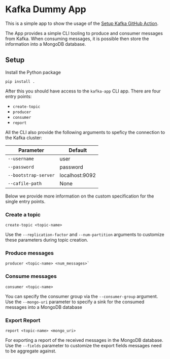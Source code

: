 # Kafka Dummy App 

This is a simple app to show the usage of the [Setup Kafka GitHub Action](https://github.com/deusebio/setup-kafka-action).

The App provides a simple CLI tooling to produce and consumer messages from Kafka. When consuming messages, it is possible then store the information into a MongoDB database.

## Setup 

Install the Python package

```commandline
pip install . 
```

After this you should have access to the `kafka-app` CLI app. There are four entry points:

* `create-topic`
* `producer`
* `consumer`
* `report`

All the CLI also provide the following arguments to speficy the connection to the Kafka cluster:

| Parameter             | Default          |
|-----------------------|------------------|
| `--username`          | user             |
| `--password`          | password         |
| `--bootstrap-server`  | localhost:9092   |
| `--cafile-path`       | None             |

Below we provide more information on the custom specification for the single entry points. 

### Create a topic

```
create-topic <topic-name>
``` 

Use the `--replication-factor` and `--num-partition` arguments to customize these parameters during topic creation.

### Produce messages

```
producer <topic-name> <num_messages>` 
```

### Consume  messages

```
consumer <topic-name>
```

You can specify the consumer group via the `--consumer-group` argument. Use the `--mongo-uri` parameter to specify a sink for the consumed messages into a MongoDB database 

### Export Report

```
report <topic-name> <mongo_uri>
``` 

For exporting a report of the received messages in the MongoDB database. Use the `--fields` parameter to customize the export fields messages need to be aggregate against.



